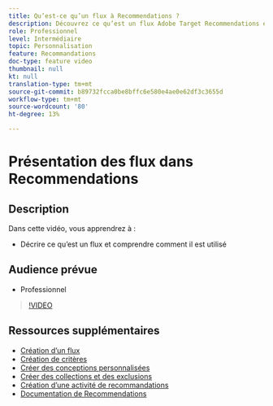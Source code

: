 ```yaml
---
title: Qu’est-ce qu’un flux à Recommendations ?
description: Découvrez ce qu’est un flux Adobe Target Recommendations et comment il est utilisé
role: Professionnel
level: Intermédiaire
topic: Personnalisation
feature: Recommandations
doc-type: feature video
thumbnail: null
kt: null
translation-type: tm+mt
source-git-commit: b89732fcca0be8bffc6e580e4ae0e62df3c3655d
workflow-type: tm+mt
source-wordcount: '80'
ht-degree: 13%

---
```



# Présentation des flux dans Recommendations

## Description

Dans cette vidéo, vous apprendrez à :

* Décrire ce qu’est un flux et comprendre comment il est utilisé

## Audience prévue

* Professionnel

>[!VIDEO](https://video.tv.adobe.com/v/27695?quality=12)

## Ressources supplémentaires

* [Création d’un flux](create-a-feed.md)
* [Création de critères](create-criteria.md)
* [Créer des conceptions personnalisées](create-custom-designs.md)
* [Créer des collections et des exclusions](create-collections-and-exclusions.md)
* [Création d’une activité de recommandations](create-a-recommendations-activity.md)
* [Documentation de Recommendations](https://docs.adobe.com/content/help/en/target/using/recommendations/recommendations.html)